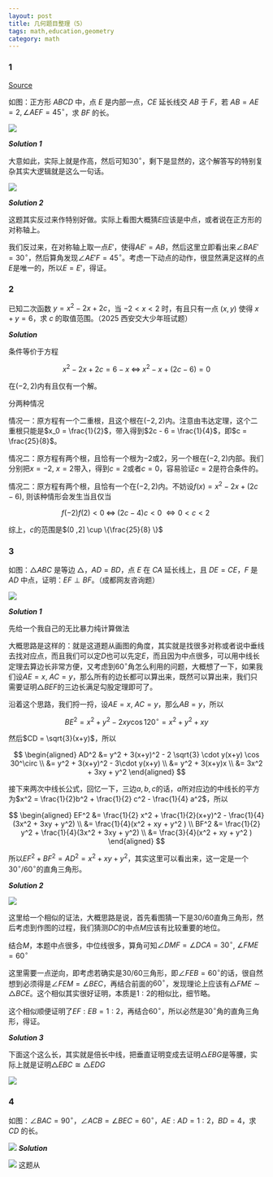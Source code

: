 ```yaml
---
layout: post 
title: 几何题目整理（5）
tags: math,education,geometry
category: math
---
```


### 1

[Source](https://www.bilibili.com/video/BV1yVVPzTEbX/?spm_id_from=333.1387.upload.video_card.click&vd_source=2c3b1cf87d67c244536d57d4d5b68285)

如图：正方形 $ABCD$ 中，点 $E$ 是内部一点，$CE$ 延长线交 $AB$ 于 $F$，若 $AB = AE = 2, \angle AEF = 45^\circ$，求 $BF$ 的长。

![](https://crsando.github.io/images/2025-10-15/A-001.png)

***Solution 1***


大意如此，实际上就是作高，然后可知$30^\circ$，剩下是显然的，这个解答写的特别复杂其实大逻辑就是这么一句话。

![](https://crsando.github.io/images/2025-10-15/A-001.png)

***Solution 2***

这题其实反过来作特别好做。实际上看图大概猜$E$应该是中点，或者说在正方形的对称轴上。

我们反过来，在对称轴上取一点$E'$，使得$AE' = AB$，然后这里立即看出来$\angle BAE' = 30^\circ$，然后算角发现$\angle AE'F = 45^\circ$。考虑一下动点的动作，很显然满足这样的点$E$是唯一的，所以$E = E'$，得证。

### 2

已知二次函数 $y = x^2 - 2x + 2c$，当 $-2 < x < 2$ 时，有且只有一点 $(x, y)$ 使得 $x + y = 6$，求 $c$ 的取值范围。（2025 西安交大少年班试题）

***Solution***

条件等价于方程

$$
    x^2 - 2x + 2c = 6 -x \;\Leftrightarrow\; x^2 - x + (2c-6) = 0
$$

在$(-2,2)$内有且仅有一个解。

分两种情况

情况一：原方程有一个二重根，且这个根在$(-2,2)$内。注意由韦达定理，这个二重根只能是$x_0 = \frac{1}{2}$，带入得到$2c - 6 = \frac{1}{4}$，即$c = \frac{25}{8}$。

情况二：原方程有两个根，且恰有一个根为$-2$或$2$，另一个根在$(-2,2)$内部。我们分别把$x = -2$, $x = 2$带入，得到$c = 2$或者$c = 0$，容易验证$c = 2$是符合条件的。

情况二：原方程有两个根，且恰有一个在$(-2,2)$内。不妨设$f(x) = x^2 - 2x + (2c-6)$, 则该种情形会发生当且仅当

$$
    f(-2)f(2) < 0 \;\Leftrightarrow\; (2c -4)c < 0 \;\Leftrightarrow 0 < c < 2 \;
$$

综上，$c$的范围是$(0 ,2] \cup \{\frac{25}{8} \}$

### 3

如图：$\triangle ABC$ 是等边 $\triangle$，$AD = BD$，点 $E$ 在 $CA$ 延长线上，且 $DE = CE$，$F$ 是 $AD$ 中点，证明：$EF \perp BF$。（成都网友咨询题）

![](https://crsando.github.io/images/2025-10-15/A-003.png)

***Solution 1***

先给一个我自己的无比暴力纯计算做法

大概思路是这样的：就是这道题从画图的角度，其实就是找很多对称或者说中垂线去找对应点，而且我们可以定$D$也可以先定$E$，而且因为中点很多，可以用中线长定理去算边长非常方便，又考虑到$60^\circ$角怎么利用的问题，大概想了一下，如果我们设$AE = x$, $AC = y$，那么所有的边长都可以算出来，既然可以算出来，我们只需要证明$\triangle BEF$的三边长满足勾股定理即可了。

沿着这个思路，我们捋一捋，设$AE = x$, $AC = y$，那么$AB = y$，所以

$$
    BE^2 = x^2 + y^2 - 2xy \cos 120^\circ = x^2 + y^2 + xy
$$

然后$CD = \sqrt{3}(x+y)$，所以

$$
\begin{aligned}
    AD^2 &= y^2 + 3(x+y)^2 - 2 \sqrt{3}  \cdot y(x+y) \cos 30^\circ \\
    &= y^2 + 3(x+y)^2 - 3\cdot y(x+y) \\
    &= y^2 + 3(x+y)x \\
    &= 3x^2 + 3xy + y^2
\end{aligned}
$$

接下来两次中线长公式，回忆一下，三边$a,b,c$的话，$a$所对应边的中线长的平方为$x^2 = \frac{1}{2}b^2 + \frac{1}{2} c^2 - \frac{1}{4} a^2$，所以

$$
\begin{aligned}
    EF^2 &= \frac{1}{2} x^2 + \frac{1}{2}(x+y)^2 - \frac{1}{4} (3x^2 + 3xy + y^2) \\
    &= \frac{1}{4}(x^2 + xy + y^2 ) \\
    BF^2 &= \frac{1}{2} y^2 + \frac{1}{4}(3x^2 + 3xy + y^2) \\
    &= \frac{3}{4}(x^2 + xy + y^2 )
\end{aligned}
$$

所以$EF^2 + BF^2 = AD^2 = x^2 + xy + y^2$，其实这里可以看出来，这一定是一个$30^\circ/60^\circ$的直角三角形。

***Solution 2***

![](https://crsando.github.io/images/2025-10-15/A-003-Ans-2.png)

这里给一个相似的证法，大概思路是说，首先看图猜一下是$30/60$直角三角形，然后考虑到作图的过程，我们猜测$DC$的中点$M$应该有比较重要的地位。

结合$M$，本题中点很多，中位线很多，算角可知$\angle DMF = \angle DCA = 30^\circ$, $\angle FME = 60^\circ$

这里需要一点逆向，即考虑若确实是$30/60$三角形，即$\angle FEB = 60^\circ$的话，很自然想到必须得是$\angle FEM = \angle BEC$，再结合前面的$60^\circ$，发现理论上应该有$\triangle FME \sim \triangle BCE$。这个相似其实很好证明，本质是$1:2$的相似比，细节略。

这个相似顺便证明了$EF : EB = 1:2$，再结合$60^\circ$，所以必然是$30^\circ$角的直角三角形，得证。

***Solution 3***

下面这个这么长，其实就是倍长中线，把垂直证明变成去证明$\triangle EBG$是等腰，实际上就是证明$\triangle EBC \cong \triangle EDG$


![](https://crsando.github.io/images/2025-10-15/A-003-Ans.png)

### 4

如图：$\angle BAC = 90^\circ$，$\angle ACB = \angle BEC = 60^\circ$，$AE : AD = 1 : 2$，$BD = 4$，求 $CD$ 的长。


![](https://crsando.github.io/images/2025-10-15/A-004.png)
***Solution***

![](https://crsando.github.io/images/2025-10-15/A-004-Ans.png)
这题从

